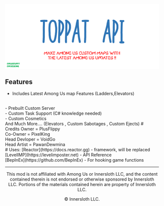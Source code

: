 <p align="center">
  <img align="center" src="Images/Toppatapi.png">
</p>

## Features
- Includes Latest Among Us map Features (Ladders,Elevators)
<br>
- Prebuilt Custom Server
<br>
- Custom Task Support (C# knowledge needed)
<br>
- Custom Cosmetics
<br>
And Much More.... (Elevators , Custom Sabotages , Custom Ejects)
# Credits
Owner = PlusFlippy
<br>
Co-Owner = PixelKing
<br>
Head Devloper = VoidGo
<br>
Head Artist = PawanDewmina
<br>
# Uses:
[Reactor](https://docs.reactor.gg) - framework, will be replaced
<br>
[LevelIMP](https://levelimposter.net) - API Reference
<br>
[BepInEx](https://github.com/BepInEx) - For hooking game functions

---------------------------------------------------------------------------------------
<p align="center">This mod is not affiliated with Among Us or Innersloth LLC, and the content contained therein is not endorsed or otherwise sponsored by Innersloth LLC. Portions of the materials contained herein are property of Innersloth LLC.</p>
<p align="center">© Innersloth LLC.</p>
